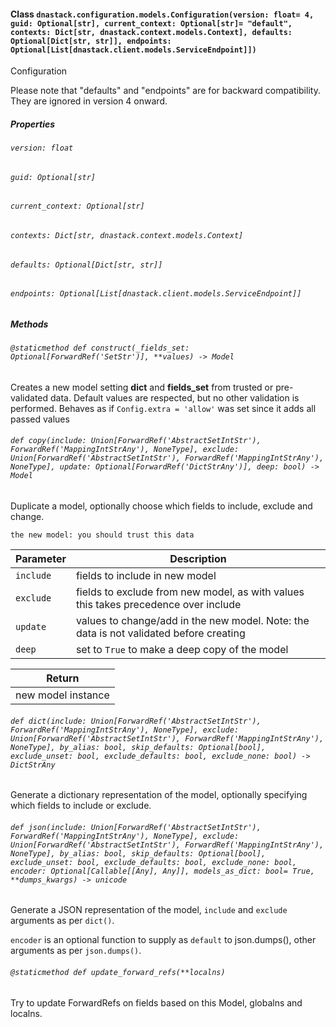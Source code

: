#### Class `dnastack.configuration.models.Configuration(version: float= 4, guid: Optional[str], current_context: Optional[str]= "default", contexts: Dict[str, dnastack.context.models.Context], defaults: Optional[Dict[str, str]], endpoints: Optional[List[dnastack.client.models.ServiceEndpoint]])`
Configuration

Please note that "defaults" and "endpoints" are for backward compatibility. They are ignored in version 4 onward.
##### Properties
###### `version: float`

###### `guid: Optional[str]`

###### `current_context: Optional[str]`

###### `contexts: Dict[str, dnastack.context.models.Context]`

###### `defaults: Optional[Dict[str, str]]`

###### `endpoints: Optional[List[dnastack.client.models.ServiceEndpoint]]`

##### Methods
###### `@staticmethod def construct(_fields_set: Optional[ForwardRef('SetStr')], **values) -> Model`
Creates a new model setting __dict__ and __fields_set__ from trusted or pre-validated data.
Default values are respected, but no other validation is performed.
Behaves as if `Config.extra = 'allow'` was set since it adds all passed values
###### `def copy(include: Union[ForwardRef('AbstractSetIntStr'), ForwardRef('MappingIntStrAny'), NoneType], exclude: Union[ForwardRef('AbstractSetIntStr'), ForwardRef('MappingIntStrAny'), NoneType], update: Optional[ForwardRef('DictStrAny')], deep: bool) -> Model`
Duplicate a model, optionally choose which fields to include, exclude and change.

    the new model: you should trust this data

| Parameter | Description |
| --- | --- |
| `include` | fields to include in new model |
| `exclude` | fields to exclude from new model, as with values this takes precedence over include |
| `update` | values to change/add in the new model. Note: the data is not validated before creating |
| `deep` | set to `True` to make a deep copy of the model |

| Return |
| --- |
| new model instance |
###### `def dict(include: Union[ForwardRef('AbstractSetIntStr'), ForwardRef('MappingIntStrAny'), NoneType], exclude: Union[ForwardRef('AbstractSetIntStr'), ForwardRef('MappingIntStrAny'), NoneType], by_alias: bool, skip_defaults: Optional[bool], exclude_unset: bool, exclude_defaults: bool, exclude_none: bool) -> DictStrAny`
Generate a dictionary representation of the model, optionally specifying which fields to include or exclude.
###### `def json(include: Union[ForwardRef('AbstractSetIntStr'), ForwardRef('MappingIntStrAny'), NoneType], exclude: Union[ForwardRef('AbstractSetIntStr'), ForwardRef('MappingIntStrAny'), NoneType], by_alias: bool, skip_defaults: Optional[bool], exclude_unset: bool, exclude_defaults: bool, exclude_none: bool, encoder: Optional[Callable[[Any], Any]], models_as_dict: bool= True, **dumps_kwargs) -> unicode`
Generate a JSON representation of the model, `include` and `exclude` arguments as per `dict()`.

`encoder` is an optional function to supply as `default` to json.dumps(), other arguments as per `json.dumps()`.
###### `@staticmethod def update_forward_refs(**localns)`
Try to update ForwardRefs on fields based on this Model, globalns and localns.